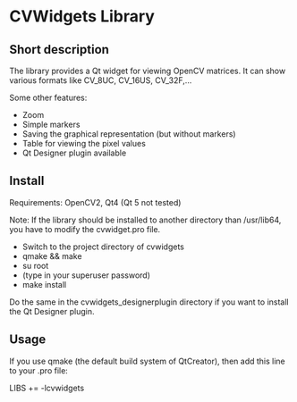 CVWidgets Library
=================

## Short description
The library provides a Qt widget for viewing OpenCV matrices. It can show various formats like CV_8UC, CV_16US, CV_32F,...

Some other features:

* Zoom
* Simple markers
* Saving the graphical representation (but without markers)
* Table for viewing the pixel values
* Qt Designer plugin available

## Install
Requirements: OpenCV2, Qt4 (Qt 5 not tested)

Note: If the library should be installed to another directory than /usr/lib64, you have to modify the cvwidget.pro file.

* Switch to the project directory of cvwidgets
* qmake && make
* su root
* (type in your superuser password)
* make install

Do the same in the cvwidgets_designerplugin directory if you want to install the Qt Designer plugin.

## Usage
If you use qmake (the default build system of QtCreator), then add this line to your .pro file:

LIBS += -lcvwidgets